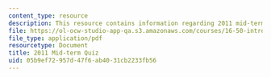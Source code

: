 ```yaml
---
content_type: resource
description: This resource contains information regarding 2011 mid-term quiz.
file: https://ol-ocw-studio-app-qa.s3.amazonaws.com/courses/16-50-introduction-to-propulsion-systems-spring-2012/05b9ef72957d47f6ab4031cb2233fb56_MIT16_50S12_mid_quiz.pdf
file_type: application/pdf
resourcetype: Document
title: 2011 Mid-term Quiz
uid: 05b9ef72-957d-47f6-ab40-31cb2233fb56
---
```

